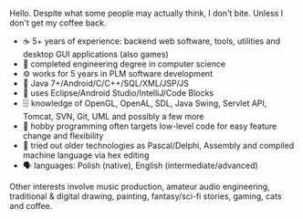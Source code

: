Hello. Despite what some people may actually think, I don't bite. Unless I don't get my coffee back.

 - ☕ 5+ years of experience: backend web software, tools, utilities and desktop GUI applications (also games)
 - 🔬 completed engineering degree in computer science
 - ⚙ works for 5 years in PLM software development
 - 🔨 Java 7+/Android/C/C++/SQL/XML/JSP/JS
 - 🔧 uses Eclipse/Android Studio/IntelliJ/Code Blocks
 - 🗄 knowledge of OpenGL, OpenAL, SDL, Java Swing, Servlet API, Tomcat, SVN, Git, UML and possibly a few more
 - 🧹 hobby programming often targets low-level code for easy feature change and flexibility
 - 🗿 tried out older technologies as Pascal/Delphi, Assembly and compiled machine language via hex editing
 - 🗣 languages: Polish (native), English (intermediate/advanced)

Other interests involve music production, amateur audio engineering, traditional & digital drawing, painting, fantasy/sci-fi stories, gaming, cats and coffee.

